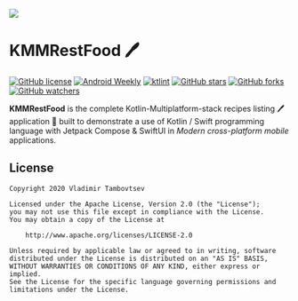 ![](docs/assets/GithubPreview.png)


# KMMRestFood  🖊️

<!-- ![Deploy (API)](https://github.com/VladimirTambovtsev/KMMRestFood/workflows/Deploy%20(API)/badge.svg) 
![Build (API)](https://github.com/VladimirTambovtsev/KMMRestFood/workflows/Build%20(API)/badge.svg)
![Build (Android)](https://github.com/VladimirTambovtsev/KMMRestFood/workflows/Build%20(Android)/badge.svg)
![Release](https://github.com/VladimirTambovtsev/KMMRestFood/workflows/Release/badge.svg) -->

[![GitHub license](https://img.shields.io/badge/License-Apache%202.0-blue.svg)](LICENSE)
[![Android Weekly](https://img.shields.io/badge/Android%20Weekly-%23473-2CA3E6.svg?style=flat)](http://androidweekly.net/issues/issue-473)
[![ktlint](https://img.shields.io/badge/code%20style-%E2%9D%A4-FF4081.svg)](https://ktlint.github.io/)
[![GitHub stars](https://img.shields.io/github/stars/VladimirTambovtsev/KMMRestFood?style=social)](https://github.com/VladimirTambovtsev/KMMRestFood/stargazers)
[![GitHub forks](https://img.shields.io/github/forks/VladimirTambovtsev/KMMRestFood?style=social)](https://github.com/VladimirTambovtsev/KMMRestFood/network/members)
[![GitHub watchers](https://img.shields.io/github/watchers/VladimirTambovtsev/KMMRestFood?style=social)](https://github.com/VladimirTambovtsev/KMMRestFood/watchers)

<!-- KMM Rest API - Jetpack Compose &amp; SwiftUI -->


**KMMRestFood** is the complete Kotlin-Multiplatform-stack recipes listing 🖊️ application 📱 built to demonstrate a use of Kotlin / Swift programming language with Jetpack Compose & SwiftUI in *Modern cross-platform mobile* applications. 

<!-- ***You can Install and test latest KMMRestFood Android app from below 👇***

[![Noty Simple App](https://img.shields.io/github/v/release/VladimirTambovtsev/KMMRestFood?color=7885FF&label=Simple%20App&logo=android&style=for-the-badge)](https://github.com/VladimirTambovtsev/KMMRestFood/releases/latest/download/noty-android-simple.apk)
[![Noty Compose App](https://img.shields.io/github/v/release/VladimirTambovtsev/KMMRestFood?color=7885FF&label=Compose%20App&logo=android&style=for-the-badge)](https://github.com/VladimirTambovtsev/KMMRestFood/releases/latest/download/noty-android-compose.apk)
 -->


## License

```
Copyright 2020 Vladimir Tambovtsev

Licensed under the Apache License, Version 2.0 (the "License");
you may not use this file except in compliance with the License.
You may obtain a copy of the License at

    http://www.apache.org/licenses/LICENSE-2.0

Unless required by applicable law or agreed to in writing, software
distributed under the License is distributed on an "AS IS" BASIS,
WITHOUT WARRANTIES OR CONDITIONS OF ANY KIND, either express or implied.
See the License for the specific language governing permissions and
limitations under the License.
```
